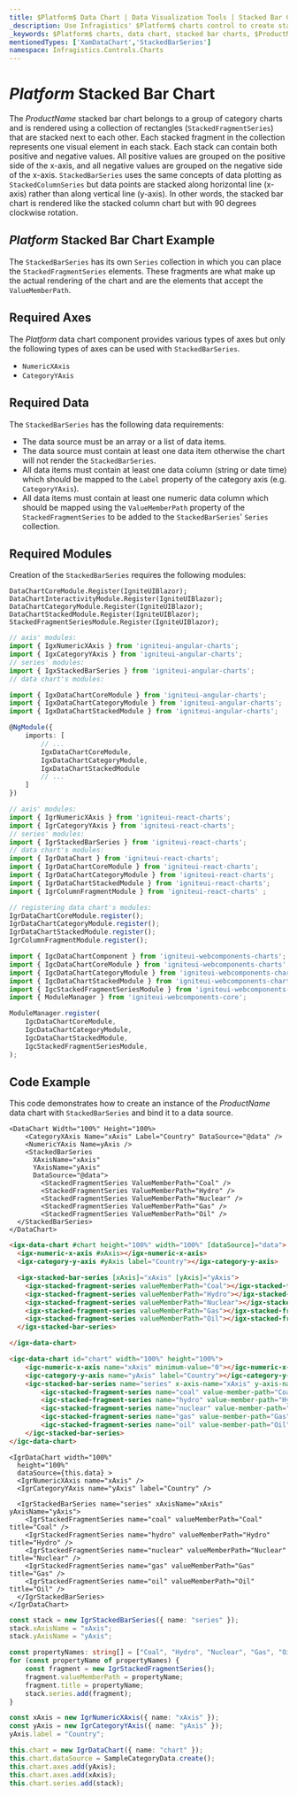 ```yaml
---
title: $Platform$ Data Chart | Data Visualization Tools | Stacked Bar Chart | Data Binding | Infragistics
_description: Use Infragistics' $Platform$ charts control to create stacked bar charts. Learn about our $ProductName$ graph types!
_keywords: $Platform$ charts, data chart, stacked bar charts, $ProductName$, Infragistics
mentionedTypes: ['XamDataChart','StackedBarSeries']
namespace: Infragistics.Controls.Charts
---
```

# $Platform$ Stacked Bar Chart

The $ProductName$ stacked bar chart belongs to a group of category charts and is rendered using a collection of rectangles (`StackedFragmentSeries`) that are stacked next to each other. Each stacked fragment in the collection represents one visual element in each stack. Each stack can contain both positive and negative values. All positive values are grouped on the positive side of the x-axis, and all negative values are grouped on the negative side of the x-axis. `StackedBarSeries` uses the same concepts of data plotting as `StackedColumnSeries` but data points are stacked along horizontal line (x-axis) rather than along vertical line (y-axis). In other words, the stacked bar chart is rendered like the stacked column chart but with 90 degrees clockwise rotation.

## $Platform$ Stacked Bar Chart Example


<code-view style="height: 500px"
           data-demos-base-url="{environment:dvDemosBaseUrl}"
           iframe-src="{environment:dvDemosBaseUrl}/charts/data-chart-type-stacked-bar-series"
           alt="$Platform$ Stacked Bar Chart Example"
           github-src="charts/data-chart/type-stacked-bar-series">
</code-view>

<div class="divider--half"></div>

The `StackedBarSeries` has its own `Series` collection in which you can place the `StackedFragmentSeries` elements. These fragments are what make up the actual rendering of the chart and are the elements that accept the `ValueMemberPath`.

## Required Axes
The $Platform$ data chart component provides various types of axes but only the following types of axes can be used with `StackedBarSeries`.

- `NumericXAxis`
- `CategoryYAxis`

## Required Data

The `StackedBarSeries` has the following data requirements:
- The data source must be an array or a list of data items.
- The data source must contain at least one data item otherwise the chart will not render the `StackedBarSeries`.
- All data items must contain at least one data column (string or date time) which should be mapped to the `Label` property of the category axis (e.g. `CategoryYAxis`).
- All data items must contain at least one numeric data column which should be mapped using the `ValueMemberPath` property of the `StackedFragmentSeries` to be added to the `StackedBarSeries`' `Series` collection.

## Required Modules

Creation of the `StackedBarSeries` requires the following modules:

```razor
DataChartCoreModule.Register(IgniteUIBlazor);
DataChartInteractivityModule.Register(IgniteUIBlazor);
DataChartCategoryModule.Register(IgniteUIBlazor);
DataChartStackedModule.Register(IgniteUIBlazor);
StackedFragmentSeriesModule.Register(IgniteUIBlazor);
```

```ts
// axis' modules:
import { IgxNumericXAxis } from 'igniteui-angular-charts';
import { IgxCategoryYAxis } from 'igniteui-angular-charts';
// series' modules:
import { IgxStackedBarSeries } from 'igniteui-angular-charts';
// data chart's modules:

import { IgxDataChartCoreModule } from 'igniteui-angular-charts';
import { IgxDataChartCategoryModule } from 'igniteui-angular-charts';
import { IgxDataChartStackedModule } from 'igniteui-angular-charts';

@NgModule({
    imports: [
        // ...
        IgxDataChartCoreModule,
        IgxDataChartCategoryModule,
        IgxDataChartStackedModule
        // ...
    ]
})
```

```ts
// axis' modules:
import { IgrNumericXAxis } from 'igniteui-react-charts';
import { IgrCategoryYAxis } from 'igniteui-react-charts';
// series' modules:
import { IgrStackedBarSeries } from 'igniteui-react-charts';
// data chart's modules:
import { IgrDataChart } from 'igniteui-react-charts';
import { IgrDataChartCoreModule } from 'igniteui-react-charts';
import { IgrDataChartCategoryModule } from 'igniteui-react-charts';
import { IgrDataChartStackedModule } from 'igniteui-react-charts';
import { IgrColumnFragmentModule } from 'igniteui-react-charts' ;

// registering data chart's modules:
IgrDataChartCoreModule.register();
IgrDataChartCategoryModule.register();
IgrDataChartStackedModule.register();
IgrColumnFragmentModule.register();
```

```ts
import { IgcDataChartComponent } from 'igniteui-webcomponents-charts';
import { IgcDataChartCoreModule } from 'igniteui-webcomponents-charts';
import { IgcDataChartCategoryModule } from 'igniteui-webcomponents-charts';
import { IgcDataChartStackedModule } from 'igniteui-webcomponents-charts';
import { IgcStackedFragmentSeriesModule } from 'igniteui-webcomponents-charts';
import { ModuleManager } from 'igniteui-webcomponents-core';

ModuleManager.register(
    IgcDataChartCoreModule,
    IgcDataChartCategoryModule,
    IgcDataChartStackedModule,
    IgcStackedFragmentSeriesModule,
);
```

## Code Example
This code demonstrates how to create an instance of the $ProductName$ data chart with `StackedBarSeries` and bind it to a data source.

```razor
<DataChart Width="100%" Height="100%>
    <CategoryXAxis Name="xAxis" Label="Country" DataSource="@data" />
    <NumericYAxis Name=yAxis />
    <StackedBarSeries
      XAxisName="xAxis"
      YAxisName="yAxis"
      DataSource="@data">
        <StackedFragmentSeries ValueMemberPath="Coal" />
        <StackedFragmentSeries ValueMemberPath="Hydro" />
        <StackedFragmentSeries ValueMemberPath="Nuclear" />
        <StackedFragmentSeries ValueMemberPath="Gas" />
        <StackedFragmentSeries ValueMemberPath="Oil" />
  </StackedBarSeries>
</DataChart>
```

```html
<igx-data-chart #chart height="100%" width="100%" [dataSource]="data">
  <igx-numeric-x-axis #xAxis></igx-numeric-x-axis>
  <igx-category-y-axis #yAxis label="Country"></igx-category-y-axis>

  <igx-stacked-bar-series [xAxis]="xAxis" [yAxis]="yAxis">
    <igx-stacked-fragment-series valueMemberPath="Coal"></igx-stacked-fragment-series>
    <igx-stacked-fragment-series valueMemberPath="Hydro"></igx-stacked-fragment-series>
    <igx-stacked-fragment-series valueMemberPath="Nuclear"></igx-stacked-fragment-series>
    <igx-stacked-fragment-series valueMemberPath="Gas"></igx-stacked-fragment-series>
    <igx-stacked-fragment-series valueMemberPath="Oil"></igx-stacked-fragment-series>
  </igx-stacked-bar-series>

</igx-data-chart>
```

```html
<igc-data-chart id="chart" width="100%" height="100%">
    <igc-numeric-x-axis name="xAxis" minimum-value="0"></igc-numeric-x-axis>
    <igc-category-y-axis name="yAxis" label="Country"></igc-category-y-axis>
    <igc-stacked-bar-series name="series" x-axis-name="xAxis" y-axis-name="yAxis">
        <igc-stacked-fragment-series name="coal" value-member-path="Coal" title="Coal"></igc-stacked-fragment-series>
        <igc-stacked-fragment-series name="hydro" value-member-path="Hydro" title="Hydro"></igc-stacked-fragment-series>
        <igc-stacked-fragment-series name="nuclear" value-member-path="Nuclear" title="Nuclear"></igc-stacked-fragment-series>
        <igc-stacked-fragment-series name="gas" value-member-path="Gas" title="Gas"></igc-stacked-fragment-series>
        <igc-stacked-fragment-series name="oil" value-member-path="Oil" title="Oil"></igc-stacked-fragment-series>
    </igc-stacked-bar-series>
</igc-data-chart>
```

```tsx
<IgrDataChart width="100%"
  height="100%"
  dataSource={this.data} >
  <IgrNumericXAxis name="xAxis" />
  <IgrCategoryYAxis name="yAxis" label="Country" />

  <IgrStackedBarSeries name="series" xAxisName="xAxis" yAxisName="yAxis">
    <IgrStackedFragmentSeries name="coal" valueMemberPath="Coal" title="Coal" />
    <IgrStackedFragmentSeries name="hydro" valueMemberPath="Hydro" title="Hydro" />
    <IgrStackedFragmentSeries name="nuclear" valueMemberPath="Nuclear" title="Nuclear" />
    <IgrStackedFragmentSeries name="gas" valueMemberPath="Gas" title="Gas" />
    <IgrStackedFragmentSeries name="oil" valueMemberPath="Oil" title="Oil" />
  </IgrStackedBarSeries>
</IgrDataChart>
```


```ts
const stack = new IgrStackedBarSeries({ name: "series" });
stack.xAxisName = "xAxis";
stack.yAxisName = "yAxis";

const propertyNames: string[] = ["Coal", "Hydro", "Nuclear", "Gas", "Oil"];
for (const propertyName of propertyNames) {
    const fragment = new IgrStackedFragmentSeries();
    fragment.valueMemberPath = propertyName;
    fragment.title = propertyName;
    stack.series.add(fragment);
}

const xAxis = new IgrNumericXAxis({ name: "xAxis" });
const yAxis = new IgrCategoryYAxis({ name: "yAxis" });
yAxis.label = "Country";

this.chart = new IgrDataChart({ name: "chart" });
this.chart.dataSource = SampleCategoryData.create();
this.chart.axes.add(yAxis);
this.chart.axes.add(xAxis);
this.chart.series.add(stack);
```